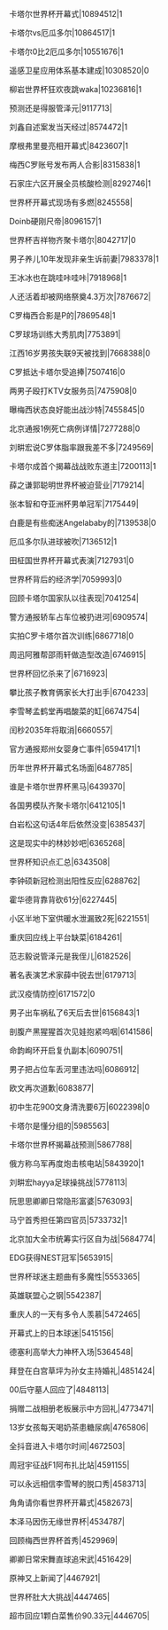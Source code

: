 卡塔尔世界杯开幕式|10894512|1

卡塔尔vs厄瓜多尔|10864517|1

卡塔尔0比2厄瓜多尔|10551676|1

遥感卫星应用体系基本建成|10308520|0

柳岩世界杯狂欢夜跳waka|10236816|1

预测还是得服管泽元|9117713|

刘鑫自述案发当天经过|8574472|1

摩根弗里曼亮相开幕式|8423607|1

梅西C罗账号发布两人合影|8315838|1

石家庄六区开展全员核酸检测|8292746|1

世界杯开幕式现场有多燃|8245558|

Doinb硬刚尺帝|8096157|1

世界杯吉祥物齐聚卡塔尔|8042717|0

男子养儿10年发现非亲生诉前妻|7983378|1

王冰冰也在跳哇咔哇咔|7918968|1

人还活着却被网络祭奠4.3万次|7876672|

C罗梅西合影是P的|7869548|1

C罗球场训练大秀肌肉|7753891|

江西16岁男孩失联9天被找到|7668388|0

C罗抵达卡塔尔受追捧|7507416|0

两男子殴打KTV女服务员|7475908|0

曝梅西状态良好能出战沙特|7455845|0

北京通报1例死亡病例详情|7277288|0

刘畊宏说C罗体脂率跟我差不多|7249569|

卡塔尔成首个揭幕战战败东道主|7200113|1

薛之谦郭聪明世界杯被迫营业|7179214|

张本智和夺亚洲杯男单冠军|7175449|

白鹿是有些痴迷Angelababy的|7139538|0

厄瓜多尔队进球被吹|7136512|1

田柾国世界杯开幕式表演|7127931|0

世界杯背后的经济学|7059993|0

回顾卡塔尔国家队以往表现|7041254|

警方通报轿车占车位被扔进河|6909574|

实拍C罗卡塔尔首次训练|6867718|0

周迅阿雅帮邵雨轩做造型改造|6746915|

世界杯回忆杀来了|6716923|

攀比孩子教育俩家长大打出手|6704233|

李雪琴孟鹤堂再唱酸菜的缸|6674754|

闰秒2035年将取消|6660557|

官方通报郑州女婴身亡事件|6594171|1

历年世界杯开幕式名场面|6487785|

谁是卡塔尔世界杯黑马|6439370|

各国男模队齐聚卡塔尔|6412105|1

白岩松这句话4年后依然没变|6385437|

这是现实中的林妙妙吧|6365268|

世界杯知识点汇总|6343508|

李钟硕新冠检测出阳性反应|6288762|

霍华德背靠背砍61分|6227445|

小区半地下室供暖水泄漏致2死|6221551|

重庆回应线上平台缺菜|6184261|

范志毅说管泽元是我侄儿|6182526|

著名表演艺术家薛中锐去世|6179713|

武汉疫情防控|6171572|0

男子出车祸私了6天后去世|6156843|1

剖腹产黑猩猩首次见娃抱紧呜咽|6141586|

命韵峋环开启复仇副本|6090751|

男子把占位车丢河里违法吗|6086912|

欧文再次道歉|6083877|

初中生花900文身清洗要6万|6022398|0

卡塔尔是懂分组的|5985563|

卡塔尔世界杯揭幕战预测|5867788|

俄方称乌军再度炮击核电站|5843920|1

刘畊宏hayya足球操挑战|5778113|

阮思思卿卿日常隐形富婆|5763093|

马宁首秀担任第四官员|5733732|1

北京加大全市统筹实行区自为战|5684774|

EDG获得NEST冠军|5653915|

世界杯球迷主题曲有多魔性|5553365|

英雄联盟心之钢|5542387|

重庆人的一天有多令人羡慕|5472465|

开幕式上的日本球迷|5415156|

德塞利高举大力神杯入场|5364548|

拜登在白宫草坪为孙女主持婚礼|4851424|

00后守墓人回应了|4848113|

捐赠二战相册老板展示中方回礼|4773471|

13岁女孩每天喝奶茶患糖尿病|4765806|

全抖音进入卡塔尔时间|4672503|

周冠宇征战F1阿布扎比站|4591155|

可以永远相信李雪琴的脱口秀|4583713|

角角请你看世界杯开幕式|4582673|

本泽马因伤无缘世界杯|4534787|

回顾梅西世界杯首秀|4529969|

卿卿日常宋舞直球追宋武|4516429|

原神又上新闻了|4467921|

世界杯肚大大挑战|4447465|

超市回应1颗白菜售价90.33元|4446705|

